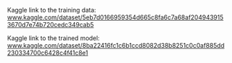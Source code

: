 Kaggle link to the training data: www.kaggle.com/dataset/5eb7d0166959354d665c8fa6c7a68af2049439153670d7e74b720cedc349cab5

Kaggle link to the trained model: www.kaggle.com/dataset/8ba22416fc1c6b1ccd8082d38b8251c0c0af885dd230334700c6428c4f41c8e1


